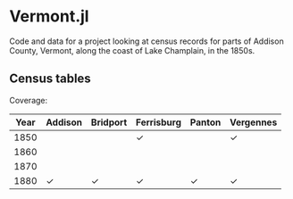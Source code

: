 # Vermont.jl

Code and data for a project looking at census records for parts of Addison County, Vermont, along the coast of Lake Champlain, in the 1850s.



## Census tables

Coverage:

| Year | Addison | Bridport | Ferrisburg | Panton | Vergennes |
| --- | --- | --- | --- | --- | --- |
| 1850 |||✓|| ✓|
| 1860 ||||||
| 1870 ||||||
| 1880 |✓|✓|✓|✓|✓|





